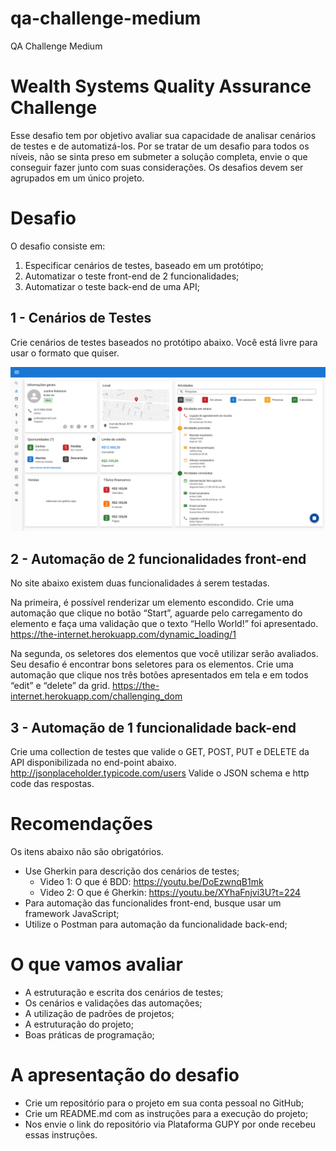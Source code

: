 # qa-challenge-medium
QA Challenge Medium

# Wealth Systems Quality Assurance Challenge
Esse desafio tem por objetivo avaliar sua capacidade de analisar cenários de testes e de automatizá-los.
Por se tratar de um desafio para todos os níveis, não se sinta preso em submeter a solução completa, envie o que conseguir fazer junto com suas considerações.
Os desafios devem ser agrupados em um único projeto.

# Desafio

O desafio consiste em:

1. Especificar cenários de testes, baseado em um protótipo;
2. Automatizar o teste front-end de 2 funcionalidades;
3. Automatizar o teste back-end de uma API;


## 1 - Cenários de Testes

Crie cenários de testes baseados no protótipo abaixo. Você está livre para usar o formato que quiser.

![Resumo do Cliente](https://github.com/WealthSystems/qa-challenge/blob/master/images/client-summary.png)

## 2 - Automação de 2 funcionalidades front-end

No site abaixo existem duas funcionalidades á serem testadas.

Na primeira, é possível renderizar um elemento escondido.
Crie uma automação que clique no botão “Start”, aguarde pelo carregamento do elemento e faça uma validação que o texto “Hello World!” foi apresentado.
https://the-internet.herokuapp.com/dynamic_loading/1

Na segunda, os seletores dos elementos que você utilizar serão avaliados. Seu desafio é encontrar bons seletores para os elementos.
Crie uma automação que clique nos três botões apresentados em tela e em todos “edit” e “delete” da grid.
https://the-internet.herokuapp.com/challenging_dom

## 3 - Automação de 1 funcionalidade back-end

Crie uma collection de testes que valide o GET, POST, PUT  e DELETE da API disponibilizada no end-point abaixo.
http://jsonplaceholder.typicode.com/users
Valide o JSON schema e http code das respostas.

# Recomendações

Os itens abaixo não são obrigatórios.

- Use Gherkin para descrição dos cenários de testes;
  - Video 1: O que é BDD: https://youtu.be/DoEzwnqB1mk
  - Video 2: O que é Gherkin: https://youtu.be/XYhaFnjvi3U?t=224
- Para automação das funcionalides front-end, busque usar um framework JavaScript;
- Utilize o Postman para automação da funcionalidade back-end;


# O que vamos avaliar
- A estruturação e escrita dos cenários de testes;
- Os cenários e validações das automações;
- A utilização de padrões de projetos;
- A estruturação do projeto;
- Boas práticas de programação;


# A apresentação do desafio
- Crie um repositório para o projeto em sua conta pessoal no GitHub;
- Crie um README.md com as instruções para a execução do projeto;
- Nos envie o link do repositório via Plataforma GUPY por onde recebeu essas instruções.
